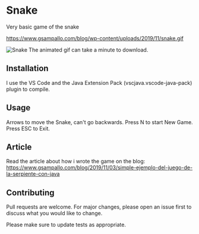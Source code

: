 # Snake

Very basic game of the snake

https://www.gsampallo.com/blog/wp-content/uploads/2019/11/snake.gif

![Snake](https://www.gsampallo.com/blog/wp-content/uploads/2019/11/snake.gif)
The animated gif can take a minute to download.

## Installation

I use the VS Code and the Java Extension Pack (vscjava.vscode-java-pack) plugin to compile.

## Usage

Arrows to move the Snake, can't go backwards.
Press N to start New Game.
Press ESC to Exit.

## Article

Read the article about how i wrote the game on the blog: 
https://www.gsampallo.com/blog/2019/11/03/simple-ejemplo-del-juego-de-la-serpiente-con-java

## Contributing
Pull requests are welcome. For major changes, please open an issue first to discuss what you would like to change.

Please make sure to update tests as appropriate.
